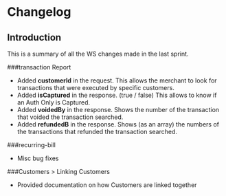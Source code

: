 # Changelog
## Introduction

This is a summary of all the WS changes made in the last sprint.

###transaction Report
* Added **customerId** in the request. This allows the merchant to look for transactions that were executed by specific customers.
* Added **isCaptured** in the response. (true / false) This allows to know if an Auth Only is Captured. 
* Added **voidedBy** in the response. Shows the number of the transaction that voided the transaction searched.
* Added **refundedB** in the response. Shows (as an array) the numbers of the transactions that refunded the transaction searched.

###recurring-bill
* Misc bug fixes

###Customers > Linking Customers
* Provided documentation on how Customers are linked together

